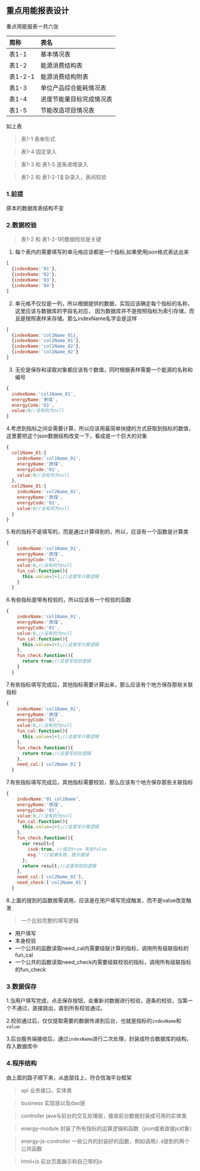 ##  重点用能报表设计
重点用能报表一共六张

|简称|表名|
|:---|:----|
|表1-1|基本情况表|
|表1-2|能源消费结构表|
|表1-2-1|能源消费结构附表|
|表1-3|单位产品综合能耗情况表|
|表1-4|进度节能量目标完成情况表|
|表1-5|节能改造项目情况表|


如上表

> 表1-1 表单形式

> 表1-4 固定录入

> 表1-3 和 表1-5 逐条递增录入

> 表1-2 和 表1-2-1复杂录入，表间校验

### 1.前提

原本的数据库表结构不变

### 2.数据校验
> 表1-2 和 表1-2-1的数据校验是关键

1. 每个表内的需要填写的单元格应该都是一个指标,如果使用json格式表达出来
```javascript
[
  {indexName:'01'},
  {indexName:'02'},
  {indexName:'03'},
  {indexName:'04'}
]
```
2. 单元格不仅仅是一列，所以根据提供的数据，实现应该确定每个指标的名称，这里应该与数据库的字段名对应，
因为数据库并不是按照指标为索引存储，而且是按照表样来存储。那么indexName名字会是这样
```javascript
[
  {indexName:'col1Name_01},
  {indexName:'col2Name_01'},
  {indexName:'col1Name_02'},
  {indexName:'col1Name_02'}
]
```
3. 无伦是保存和读取对象都应该有个数值，同时根据表样需要一个能源的名称和编号
```javascript
{
  indexName:'col1Name_01',
  energyName:'原煤',
  energyCode:'01',
  value:0//没有则为null
}
```
4.考虑到指标之间会需要计算，所以应该用最简单快捷的方式获取到指标的数值，这里要把这个json数据结构改变一下，看成是一个巨大的对象
```javascript
{
  col1Name_01:{
    indexName:'col1Name_01',
    energyName:'原煤',
    energyCode:'01',
    value:0//没有则为null
  },
  col2Name_01:{
    indexName:'col2Name_01',
    energyName:'原煤',
    energyCode:'01',
    value:0//没有则为null
  }
}
```
5.有的指标不是填写的，而是通过计算得到的，所以，应该有一个函数是计算类
```javascript
{
    indexName:'col1Name_01',
    energyName:'原煤',
    energyCode:'01',
    value:0,//没有则为null
    fun_cal:function(){
      this.value=1+1;//这里写计算逻辑
    } 
  }
```
6.有些指标是带有校验的，所以应该有一个校验的函数
```javascript
{
    indexName:'col1Name_01',
    energyName:'原煤',
    energyCode:'01',
    value:0,//没有则为null
    fun_cal:function(){
      this.value=1+1;//这里写计算逻辑
    },
    fun_check:function(){
      return true;//这里写校验逻辑
    }
  }
```
7.有些指标填写完成后，其他指标需要计算出来，那么应该有个地方保存那些关联指标
```javascript
{
    indexName:'col1Name_01',
    energyName:'原煤',
    energyCode:'01',
    value:0,//没有则为null
    fun_cal:function(){
      this.value=1+1;//这里写计算逻辑
    },
    fun_check:function(){
      return true;//这里写校验逻辑
    },
    need_cal:['col2Name_01']
  }
```
7.有些指标填写完成后，其他指标需要校验，那么应该有个地方保存那些关联指标
```javascript
{
    indexName:'01_col1Name',
    energyName:'原煤',
    energyCode:'01',
    value:0,//没有则为null
    fun_cal:function(){
      this.value=1+1;//这里写计算逻辑
    },
    fun_check:function(){
      var result={
        isok:true, //成功true 失败false
        msg:''//如果失败，提示错误
      };
      return result;//这里写校验逻辑
    },
    need_cal:['col2Name_01'],
    need_check:['col2Name_01']
  }
```
8.上面的提到的函数按需调用，应该是在用户填写完成触发，而不是value改变触发
 > 一个比较完整的填写逻辑
 * 用户填写
 * 本身校验
 * 一个公共的函数读取need_cal内需要级联计算的指标，调用所有级联指标的fun_cal
 * 一个公共的函数读取need_check内需要级联校验的指标，调用所有级联指标的fun_check
### 3.数据保存

1.当用户填写完成，点击保存按钮，会重新对数据进行校验，逐条的校验，当第一个不通过，直接跳出，直到所有校验通过。

2.校验通过后，仅仅提取需要的数据传递到后台，也就是指标的`indexName`和`value`

3.后台服务端接收后，通过`indexName`进行二次处理，封装成符合数据库的结构，存入数据库中

### 4.程序结构
由上面的路子顺下来，从底层往上，符合信海平台框架
> api 业务接口，实体类

> business 实现层以及dao层

> controller java与前台的交互处理层，接收前台数据封装成可用的实体类

> energy-module 封装了所有指标的运算逻辑和函数（json或者直接js对象）

> energy-js-controller 一些公共的封装好的函数，例如调用`2.8`提到的两个公共函数

> html+js 前台页面展示和自己带的js